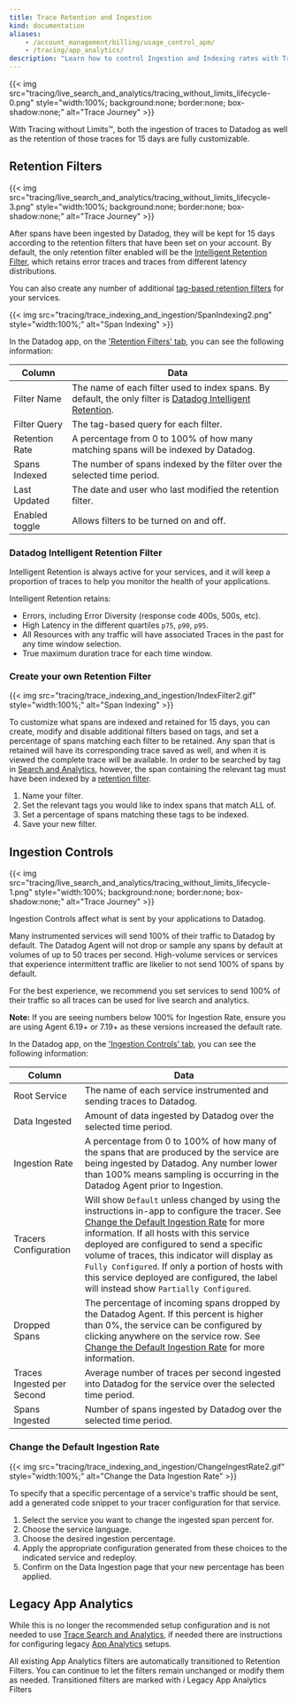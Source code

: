 ```yaml
---
title: Trace Retention and Ingestion
kind: documentation
aliases:
    - /account_management/billing/usage_control_apm/
    - /tracing/app_analytics/
description: "Learn how to control Ingestion and Indexing rates with Tracing without Limits."
---
```


{{< img src="tracing/live_search_and_analytics/tracing_without_limits_lifecycle-0.png" style="width:100%; background:none; border:none; box-shadow:none;" alt="Trace Journey" >}}

With Tracing without Limits™, both the ingestion of traces to Datadog as well as the retention of those traces for 15 days are fully customizable.

## Retention Filters

{{< img src="tracing/live_search_and_analytics/tracing_without_limits_lifecycle-3.png" style="width:100%; background:none; border:none; box-shadow:none;" alt="Trace Journey" >}}

After spans have been ingested by Datadog, they will be kept for 15 days according to the retention filters that have been set on your account.  By default, the only retention filter enabled will be the [Intelligent Retention Filter](#datadog-intelligent-retention-filter), which retains error traces and traces from different latency distributions.

You can also create any number of additional [tag-based retention filters](#create-your-own-retention-filter) for your services.

{{< img src="tracing/trace_indexing_and_ingestion/SpanIndexing2.png" style="width:100%;" alt="Span Indexing" >}}

In the Datadog app, on the ['Retention Filters' tab][1], you can see the following information:

| Column                | Data |
| ----------------------- | ---------- |
| Filter Name                | The name of each filter used to index spans.  By default, the only filter is [Datadog Intelligent Retention](#datadog-intelligent-retention-filter).   |
| Filter Query             | The tag-based query for each filter.      |
| Retention Rate                | A percentage from 0 to 100% of how many matching spans will be indexed by Datadog. |
| Spans Indexed             | The number of spans indexed by the filter over the selected time period.   |
| Last Updated            | The date and user who last modified the retention filter.  |
| Enabled toggle                 |  Allows filters to be turned on and off.  |

### Datadog Intelligent Retention Filter

Intelligent Retention is always active for your services, and it will keep a proportion of traces to help you monitor the health of your applications.

Intelligent Retention retains:

 - Errors, including Error Diversity (response code 400s, 500s, etc).
 - High Latency in the different quartiles `p75`, `p90`, `p95`.
 - All Resources with any traffic will have associated Traces in the past for any time window selection.
 - True maximum duration trace for each time window.

### Create your own Retention Filter

{{< img src="tracing/trace_indexing_and_ingestion/IndexFilter2.gif" style="width:100%;" alt="Span Indexing" >}}

To customize what spans are indexed and retained for 15 days, you can create, modify and disable additional filters based on tags, and set a percentage of spans matching each filter to be retained. Any span that is retained will have its corresponding trace saved as well, and when it is viewed the complete trace will be available.  In order to be searched by tag in [Search and Analytics][2], however, the span containing the relevant tag must have been indexed by a [retention filter](#retention-filters).

1. Name your filter.
2. Set the relevant tags you would like to index spans that match ALL of.
3. Set a percentage of spans matching these tags to be indexed.
4. Save your new filter.

## Ingestion Controls

{{< img src="tracing/live_search_and_analytics/tracing_without_limits_lifecycle-1.png" style="width:100%; background:none; border:none; box-shadow:none;" alt="Trace Journey" >}}

Ingestion Controls affect what is sent by your applications to Datadog.

Many instrumented services will send 100% of their traffic to Datadog by default.  The Datadog Agent will not drop or sample any spans by default at volumes of up to 50 traces per second.   High-volume services or services that experience intermittent traffic are likelier to not send 100% of spans by default.

For the best experience, we recommend you set services to send 100% of their traffic so all traces can be used for live search and analytics.

**Note:** If you are seeing numbers below 100% for Ingestion Rate, ensure you are using Agent 6.19+ or 7.19+ as these versions increased the default rate.

In the Datadog app, on the ['Ingestion Controls' tab][3], you can see the following information:

| Column                | Data |
| ----------------------- | ---------- |
| Root Service                 | The name of each service instrumented and sending traces to Datadog.   |
| Data Ingested             | Amount of data ingested by Datadog over the selected time period.      |
| Ingestion Rate                 | A percentage from 0 to 100% of how many of the spans that are produced by the service are being ingested by Datadog.  Any number lower than 100% means sampling is occurring in the Datadog Agent prior to Ingestion.      |
| Tracers Configuration            | Will show `Default` unless changed by using the instructions in-app to configure the tracer. See [Change the Default Ingestion Rate](#change-the-default-ingestion-rate) for more information. If all hosts with this service deployed are configured to send a specific volume of traces, this indicator will display as `Fully Configured`.  If only a portion of hosts with this service deployed are configured, the label will instead show `Partially Configured`.   |
| Dropped Spans                |  The percentage of incoming spans dropped by the Datadog Agent.  If this percent is higher than 0%, the service can be configured by clicking anywhere on the service row.  See [Change the Default Ingestion Rate](#change-the-default-ingestion-rate) for more information.     |
| Traces Ingested per Second                |   Average number of traces per second ingested into Datadog for the service over the selected time period.   |
| Spans Ingested            | Number of spans ingested by Datadog over the selected time period.        |

### Change the Default Ingestion Rate

{{< img src="tracing/trace_indexing_and_ingestion/ChangeIngestRate2.gif" style="width:100%;" alt="Change the Data Ingestion Rate" >}}

To specify that a specific percentage of a service's traffic should be sent, add a generated code snippet to your tracer configuration for that service.

1. Select the service you want to change the ingested span percent for.
2. Choose the service language.
3. Choose the desired ingestion percentage.
4. Apply the appropriate configuration generated from these choices to the indicated service and redeploy.
5. Confirm on the Data Ingestion page that your new percentage has been applied.

## Legacy App Analytics

While this is no longer the recommended setup configuration and is not needed to use [Trace Search and Analytics][4], if needed there are instructions for configuring legacy [App Analytics][5] setups.

All existing App Analytics filters are automatically transitioned to Retention Filters. You can continue to let the filters remain unchanged or modify them as needed. Transitioned filters are marked with *i* Legacy App Analytics Filters


[1]: https://app.datadoghq.com/apm/traces/retention-filters
[2]: /tracing/trace_search_and_analytics/#historical-search-mode
[3]: https://app.datadoghq.com/apm/traces/ingestion-controls
[4]: /tracing/trace_search_and_analytics
[5]: /tracing/legacy_app_analytics/
